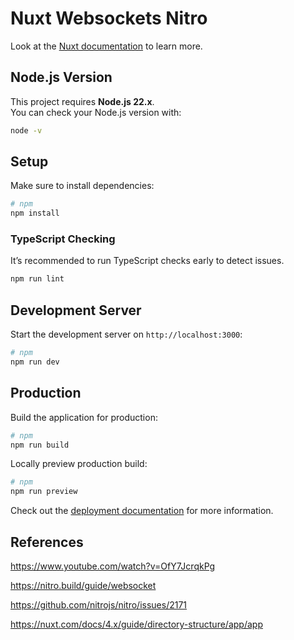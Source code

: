 # Nuxt Websockets Nitro

Look at the [Nuxt documentation](https://nuxt.com/docs/getting-started/introduction) to learn more.

## Node.js Version

This project requires **Node.js 22.x**.  
You can check your Node.js version with:

```bash
node -v
```

## Setup

Make sure to install dependencies:

```bash
# npm
npm install
```

### TypeScript Checking

It’s recommended to run TypeScript checks early to detect issues.

```sh
npm run lint
```

## Development Server

Start the development server on `http://localhost:3000`:

```bash
# npm
npm run dev
```

## Production

Build the application for production:

```bash
# npm
npm run build
```

Locally preview production build:

```bash
# npm
npm run preview
```

Check out the [deployment documentation](https://nuxt.com/docs/getting-started/deployment) for more information.

## References

<!-- npx nypm i wrangler -->

https://www.youtube.com/watch?v=OfY7JcrqkPg

https://nitro.build/guide/websocket

https://github.com/nitrojs/nitro/issues/2171

https://nuxt.com/docs/4.x/guide/directory-structure/app/app
